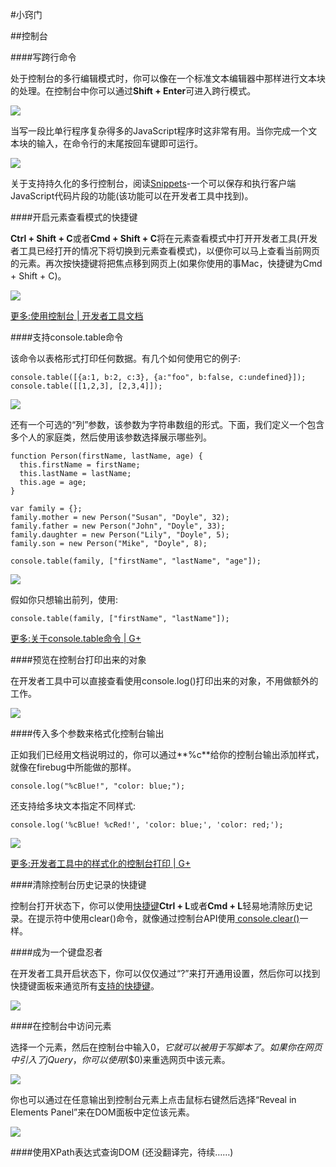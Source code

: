 #小窍门

##控制台

####写跨行命令

处于控制台的多行编辑模式时，你可以像在一个标准文本编辑器中那样进行文本块的处理。在控制台中你可以通过**Shift + Enter**可进入跨行模式。

![](https://developer.chrome.com/devtools/docs/tips-and-tricks/consolemultiline.png)

当写一段比单行程序复杂得多的JavaScript程序时这非常有用。当你完成一个文本块的输入，在命令行的末尾按回车键即可运行。

![](https://developer.chrome.com/devtools/docs/tips-and-tricks/consolerun.png)

关于支持持久化的多行控制台，阅读[Snippets](https://developer.chrome.com/devtools/docs/authoring-development-workflow.html#snippets)-一个可以保存和执行客户端JavaScript代码片段的功能(该功能可以在开发者工具中找到)。

####开启元素查看模式的快捷键

**Ctrl + Shift + C**或者**Cmd + Shift + C**将在元素查看模式中打开开发者工具(开发者工具已经打开的情况下将切换到元素查看模式)，以便你可以马上查看当前网页的元素。再次按快捷键将把焦点移到网页上(如果你使用的事Mac，快捷键为Cmd + Shift + C)。

![](https://developer.chrome.com/devtools/docs/tips-and-tricks/image_10.png)

[更多:使用控制台 | 开发者工具文档](https://developer.chrome.com/devtools/docs/console.md)

####支持console.table命令

该命令以表格形式打印任何数据。有几个如何使用它的例子:

    console.table([{a:1, b:2, c:3}, {a:"foo", b:false, c:undefined}]);
    console.table([[1,2,3], [2,3,4]]);

![](https://developer.chrome.com/devtools/docs/tips-and-tricks/consoleg1.png)

还有一个可选的“列”参数，该参数为字符串数组的形式。下面，我们定义一个包含多个人的家庭类，然后使用该参数选择展示哪些列。

    function Person(firstName, lastName, age) {
      this.firstName = firstName;
      this.lastName = lastName;
      this.age = age;
    }

    var family = {};
    family.mother = new Person("Susan", "Doyle", 32);
    family.father = new Person("John", "Doyle", 33);
    family.daughter = new Person("Lily", "Doyle", 5);
    family.son = new Person("Mike", "Doyle", 8);

    console.table(family, ["firstName", "lastName", "age"]);

![](https://developer.chrome.com/devtools/docs/tips-and-tricks/consoleperson.png)

假如你只想输出前列，使用:

    console.table(family, ["firstName", "lastName"]);

[更多:关于console.table命令 | G+](https://plus.google.com/u/0/115133653231679625609/posts/PmTC5wwJVEc)

####预览在控制台打印出来的对象

在开发者工具中可以直接查看使用console.log()打印出来的对象，不用做额外的工作。

![](https://developer.chrome.com/devtools/docs/tips-and-tricks/image_12.png)

####传入多个参数来格式化控制台输出

正如我们已经用文档说明过的，你可以通过**%c**给你的控制台输出添加样式，就像在firebug中所能做的那样。

    console.log("%cBlue!", "color: blue;");

还支持给多块文本指定不同样式:

    console.log('%cBlue! %cRed!', 'color: blue;', 'color: red;');

![](https://developer.chrome.com/devtools/docs/tips-and-tricks/image_13.png)

[更多:开发者工具中的样式化的控制台打印 | G+](https://plus.google.com/115133653231679625609/posts/TanDFKEN9Kn)

####清除控制台历史记录的快捷键

控制台打开状态下，你可以使用[快捷键](https://developer.chrome.com/devtools/docs/shortcuts.html)**Ctrl + L**或者**Cmd + L**轻易地清除历史记录。在提示符中使用clear()命令，就像通过控制台API使用[ console.clear()](https://developer.chrome.com/devtools/docs/console.md#clearing-the-console-history)一样。

####成为一个键盘忍者

在开发者工具开启状态下，你可以仅仅通过“?”来打开通用设置，然后你可以找到快捷键面板来通览所有[支持的快捷键](https://developer.chrome.com/devtools/docs/shortcuts.html)。

![](https://developer.chrome.com/devtools/docs/tips-and-tricks/image_14.png)

####在控制台中访问元素

选择一个元素，然后在控制台中输入$0，它就可以被用于写脚本了。如果你在网页中引入了jQuery，你可以使用$($0)来重选网页中该元素。

![](https://developer.chrome.com/devtools/docs/tips-and-tricks/image_15.png)

你也可以通过在任意输出到控制台元素上点击鼠标右键然后选择“Reveal in Elements Panel”来在DOM面板中定位该元素。

![](https://developer.chrome.com/devtools/docs/tips-and-tricks/image_16.png)

####使用XPath表达式查询DOM
(还没翻译完，待续……)
